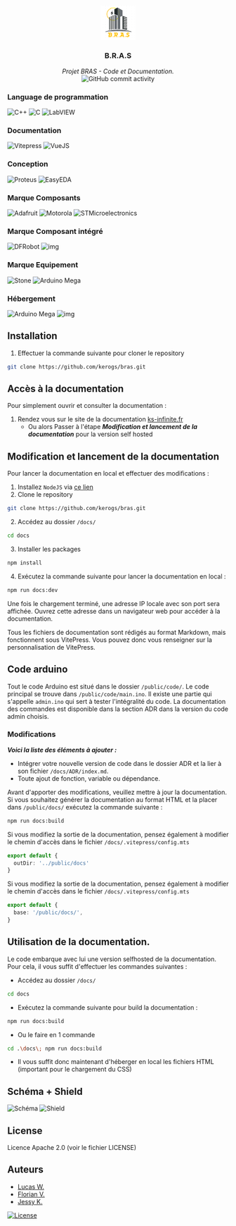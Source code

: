 <div align="center">
<img alt="banner" src="https://raw.githubusercontent.com/kerogs/bras/refs/heads/main/assets/bras.png"width="80">
<h3 align="center">B.R.A.S</h3>
<em>Projet BRAS - Code et Documentation.</em>

<br>

<img alt="GitHub commit activity" src="https://img.shields.io/github/commit-activity/t/kerogs/bras?style=for-the-badge&logo=github&logoColor=fff">

</div>

### Language de programmation
![C++](https://img.shields.io/badge/c%2B%2B-00599C?style=for-the-badge&logo=c%2B%2B&logoColor=fff)
![C](https://img.shields.io/badge/C-%23A8B9CC?style=for-the-badge&logo=C&logoColor=000)
![LabVIEW](https://img.shields.io/badge/labview-%23FFDB00?style=for-the-badge&logo=labview&logoColor=000)

### Documentation
![Vitepress](https://img.shields.io/badge/vitepress-5C73E7.svg?style=for-the-badge&logo=vitepress&logoColor=white)
![VueJS](https://img.shields.io/badge/vue.js-4FC08D.svg?style=for-the-badge&logo=vue.js&logoColor=white)

### Conception
![Proteus](https://img.shields.io/badge/proteus-%231C79B3?style=for-the-badge&logo=proteus&logoColor=fff)
![EasyEDA](https://img.shields.io/badge/easyeda-%231765F6?style=for-the-badge&logo=easyeda&logoColor=fff)

### Marque Composants
![Adafruit](https://img.shields.io/badge/Adafruit-%23000?style=for-the-badge&logo=adafruit&logoColor=fff)
![Motorola](https://img.shields.io/badge/Motorola-%23E1140A?style=for-the-badge&logo=motorola&logoColor=fff)
![STMicroelectronics](https://img.shields.io/badge/stmicroelectronics-%2303234B?style=for-the-badge&logo=stmicroelectronics&logoColor=fff)

### Marque Composant intégré
![DFRobot](https://img.shields.io/badge/DFRobot-%23ed6a00?style=for-the-badge&logoColor=fff)
![img](https://img.shields.io/badge/Kerogs-fd4e2b.svg?style=for-the-badge&logo=)


### Marque Equipement
![Stone](https://img.shields.io/badge/stone-blue?style=for-the-badge&logo=stone&logoColor=fff)
![Arduino Mega](https://img.shields.io/badge/Arduino-%2300878F?style=for-the-badge&logo=arduino&logoColor=fff&logoSize=fff)


### Hébergement
![Arduino Mega](https://img.shields.io/badge/Github-%23000000?style=for-the-badge&logo=github&logoColor=fff&logoSize=fff)
![img](https://img.shields.io/badge/Kerogs-fd4e2b.svg?style=for-the-badge&logo=)

## Installation
1. Effectuer la commande suivante pour cloner le repository
```sh
git clone https://github.com/kerogs/bras.git
```

## Accès à la documentation
Pour simplement ouvrir et consulter la documentation :
1. Rendez vous sur le site de la documentation [ks-infinite.fr](https://bras.ks-infinite.fr/)
   - Ou alors Passer à l'étape ***Modification et lancement de la documentation*** pour la version self hosted

## Modification et lancement de la documentation
Pour lancer la documentation en local et effectuer des modifications :

1. Installez ``NodeJS`` via [ce lien](https://nodejs.org/en/download/current)
2. Clone le repository
```sh
git clone https://github.com/kerogs/bras.git
```

2. Accédez au dossier ``/docs/``
```sh
cd docs
```

3. Installer les packages
```sh
npm install
```

4. Exécutez la commande suivante pour lancer la documentation en local :
```sh
npm run docs:dev
```


Une fois le chargement terminé, une adresse IP locale avec son port sera affichée. Ouvrez cette adresse dans un navigateur web pour accéder à la documentation.

Tous les fichiers de documentation sont rédigés au format Markdown, mais fonctionnent sous VitePress. Vous pouvez donc vous renseigner sur la personnalisation de VitePress.

## Code arduino
Tout le code Arduino est situé dans le dossier  ``/public/code/``. Le code principal se trouve dans ``/public/code/main.ino``. Il existe une partie qui s'appelle ``admin.ino`` qui sert à tester l'intégralité du code. La documentation des commandes est disponible dans la section ADR dans la version du code admin choisis. 

### Modifications
***Voici la liste des éléments à ajouter :***

- Intégrer votre nouvelle version de code dans le dossier ADR et la lier à son fichier ``/docs/ADR/index.md``.
- Toute ajout de fonction, variable ou dépendance.

Avant d'apporter des modifications, veuillez mettre à jour la documentation. Si vous souhaitez générer la documentation au format HTML et la placer dans ``/public/docs/`` exécutez la commande suivante :

```bash
npm run docs:build
```

Si vous modifiez la sortie de la documentation, pensez également à modifier le chemin d'accès dans le fichier ``/docs/.vitepress/config.mts``
```ts
export default {
  outDir: '../public/docs'
}
```

Si vous modifiez la sortie de la documentation, pensez également à modifier le chemin d'accès dans le fichier ``/docs/.vitepress/config.mts``
```ts
export default {
  base: '/public/docs/',
}
```

## Utilisation de la documentation.
Le code embarque avec lui une version selfhosted de la documentation. Pour cela, il vous suffit d'effectuer les commandes suivantes :
- Accédez au dossier ``/docs/``
```sh
cd docs
```

- Exécutez la commande suivante pour build la documentation :
```sh
npm run docs:build
```
- Ou le faire en 1 commande
```sh
cd .\docs\; npm run docs:build
```
- Il vous suffit donc maintenant d'héberger en local les fichiers HTML (important pour le chargement du CSS)


## Schéma + Shield
![Schéma](./public/proteus/preview2.png)
![Shield](./public/proteus/preview1.png)

## License
Licence Apache 2.0 (voir le fichier LICENSE)

## Auteurs
- [Lucas W.](https://github.com/kerogs)
- [Florian V.](https://github.com/BruggaChamp)
- [Jessy K.](https://github.com/nepthys01)

[![License](https://img.shields.io/badge/License-Apache_2.0-blue.svg)](https://opensource.org/licenses/Apache-2.0)